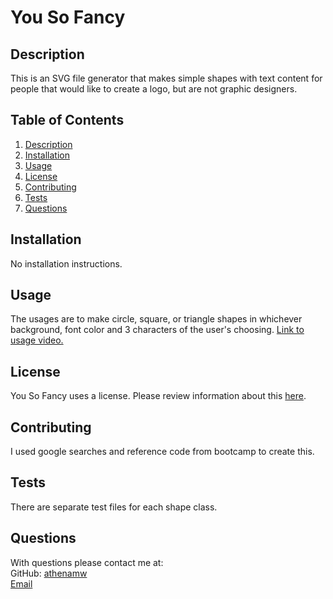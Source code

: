 # You So Fancy

## Description

This is an SVG file generator that makes simple shapes with text content for people that would like to create a logo, but are not graphic designers.

## Table of Contents

1. [Description](#description)
2. [Installation](#installation)
3. [Usage](#usage)
4. [License](#license)
5. [Contributing](#contributing)
6. [Tests](#test)
7. [Questions](#questions)

## Installation

No installation instructions.

## Usage

The usages are to make circle, square, or triangle shapes in whichever background, font color and 3 characters of the user's choosing. [Link to usage video.](https://drive.google.com/file/d/1L-df-0_RqMKi29696zIHggpgCO1GWueM/view?usp=sharing)

## License

You So Fancy uses a license. Please review information about this [here]().

## Contributing

I used google searches and reference code from bootcamp to create this.

## Tests

There are separate test files for each shape class.

## Questions

With questions please contact me at:  
 GitHub: [athenamw](https://github.com/athenamw)  
 [Email](mailto:wallisathena@gmail.com)
